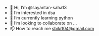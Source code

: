 - 👋 Hi, I’m @sayantan-saha13
- 👀 I’m interested in dsa
- 🌱 I’m currently learning python
- 💞️ I’m looking to collaborate on ...
- 📫 How to reach me sbiki104@gmail.com

<!---
sayantan-saha13/sayantan-saha13 is a ✨ special ✨ repository because its `README.md` (this file) appears on your GitHub profile.
You can click the Preview link to take a look at your changes.
--->
